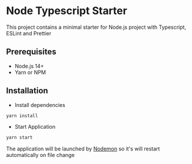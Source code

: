 # Node Typescript Starter

This project contains a minimal starter for Node.js project with Typescript, ESLint and Prettier

## Prerequisites
- Node.js 14+
- Yarn or NPM

## Installation
- Install dependencies
```bash
yarn install
```
- Start Application
```bash
yarn start
```
The application will be launched by [Nodemon](https://nodemon.com) so it's will restart automatically on file change

